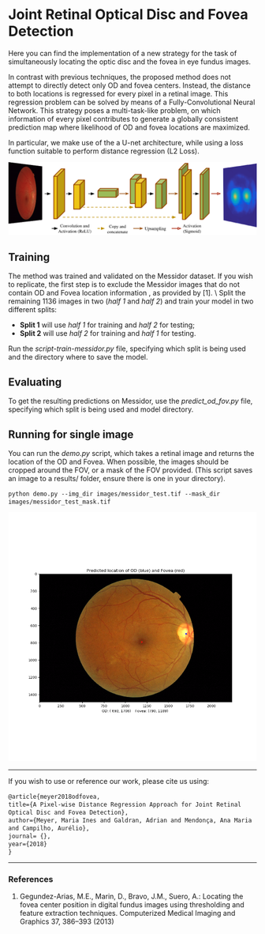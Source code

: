 # Joint Retinal Optical Disc and Fovea Detection

Here you can find the implementation of a new strategy for the task of simultaneously locating the optic disc and the fovea in eye fundus images. 

In contrast with previous techniques, the proposed method does not attempt to directly detect only OD and fovea centers. Instead, the distance to both locations is regressed for 
every pixel in a retinal image. This regression problem can be solved by means of a Fully-Convolutional Neural Network. This strategy poses a multi-task-like problem, on which information
of every pixel contributes to generate a globally consistent prediction map where likelihood of OD and fovea locations are maximized.

In particular, we make use of the a U-net architecture, while using a loss function suitable to perform distance regression (L2 Loss).

![](images/unet_fod.png)

Training 
--------

The method was trained and validated on the Messidor dataset. If you wish to replicate, the first step is to exclude the Messidor images that do not contain OD and Fovea 
location information , as provided by [1].
\\
Split the remaining 1136 images in two (*half 1* and *half 2*)  and train your model in two different splits:
* **Split 1** will use *half 1*  for training and *half 2* for testing;
* **Split 2** will use *half 2* for training and *half 1* for testing.

Run the *script-train-messidor.py* file, specifying which split is being used and the directory where to save the model.

Evaluating
----------

To get the resulting predictions on Messidor, use the *predict_od_fov.py* file, specifying which split is being used and model directory.

Running for single image
------------------------

You can run the *demo.py* script, which takes a retinal image and returns the location of the OD and Fovea. When possible, the images should be cropped around the FOV, 
or a mask of the FOV provided. (This script saves an image to a results/ folder, ensure there is one in your directory).

    python demo.py --img_dir images/messidor_test.tif --mask_dir images/messidor_test_mask.tif

![](images/messidor_test_prediction.tif)

---------------------------------- 

If you wish to use or reference our work, please cite us using:

    @article{meyer2018odfovea,
    title={A Pixel-wise Distance Regression Approach for Joint Retinal Optical Disc and Fovea Detection},
    author={Meyer, Maria Ines and Galdran, Adrian and Mendonça, Ana Maria and Campilho, Aurélio},
    journal= {},
    year={2018}
    }
    
--------
    
### References
1.  Gegundez-Arias, M.E., Marin, D., Bravo, J.M., Suero, A.: Locating the fovea
center position in digital fundus images using thresholding and feature extraction 
techniques. Computerized Medical Imaging and Graphics 37, 386–393 (2013)

    
